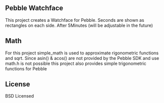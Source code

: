 ## Pebble Watchface

This project creates a Watchface for Pebble.
Seconds are shown as rectangles on each side.
After 5Minutes (will be adjustable in the future)

## Math 
For this project simple_math is used to approximate rigonometric functions and sqrt.
Since asin() & acos() are not provided by the Pebble SDK and use math.h is not possible
this project also provides simple trigonometric functions for Pebble

## License
BSD Licensed
